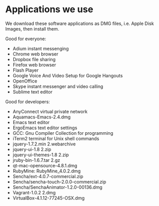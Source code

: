 # Applications we use


We download these software applications as DMG files, i.e. Apple Disk Images, then install them.


Good for everyone:

  * Adium instant messenging
  * Chrome web browser
  * Dropbox file sharing
  * Firefox web browser
  * Flash Player
  * Google Voice And Video Setup for Google Hangouts
  * OpenOffice
  * Skype instant messenger and video calling
  * Sublime text editor


Good for developers:

  * AnyConnect virtual private network
  * Aquamacs-Emacs-2.4.dmg
  * Emacs text editor
  * ErgoEmacs text editor settings
  * GCC: Gnu Compiler Collection for programming
  * iTerm2 terminal for Unix shell commands
  * jquery-1.7.2.min 2.webarchive
  * jquery-ui-1.8 2.zip
  * jquery-ui-themes-1.8 2.zip
  * jruby-bin-1.6.7.tar 2.gz
  * qt-mac-opensource-4.8.1.dmg
  * RubyMine: RubyMine_4.0.2.dmg
  * Sencha/ext-4.0.7-commercial.zip
  * Sencha/sencha-touch-2.0.0-commercial.zip
  * Sencha/SenchaAnimator-1.2.0-00136.dmg
  * Vagrant-1.0.2 2.dmg
  * VirtualBox-4.1.12-77245-OSX.dmg

